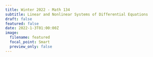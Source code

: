 ```yaml
---
title: Winter 2022 - Math 134
subtitle: Linear and Nonlinear Systems of Differential Equations
draft: false
featured: false
date: 2022-1-3T01:00:00Z
image:
  filename: featured
  focal_point: Smart
  preview_only: false
---
```

